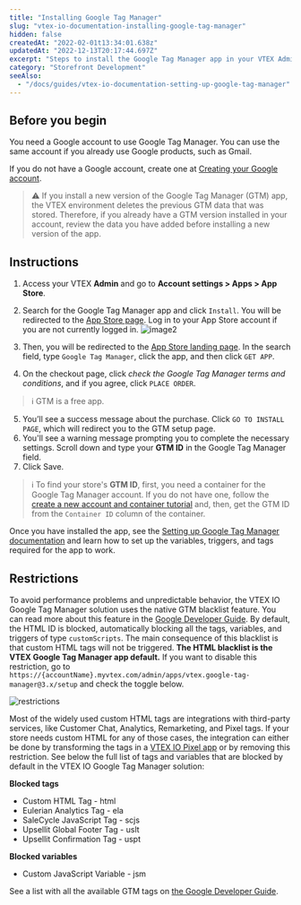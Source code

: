 ```yaml
---
title: "Installing Google Tag Manager"
slug: "vtex-io-documentation-installing-google-tag-manager"
hidden: false
createdAt: "2022-02-01t13:34:01.638z"
updatedAt: "2022-12-13T20:17:44.697Z"
excerpt: "Steps to install the Google Tag Manager app in your VTEX Admin."
category: "Storefront Development"
seeAlso:
  - "/docs/guides/vtex-io-documentation-setting-up-google-tag-manager"
---
```


## Before you begin

You need a Google account to use Google Tag Manager. You can use the same account if you already use Google products, such as Gmail.

If you do not have a Google account, create one at [Creating your Google account](https://accounts.google.com/signup/v2/webcreateaccount?service=analytics&continue=https%3A%2F%2Ftagmanager.google.com%2F&dsh=S1158101756%3A1642078409369040&biz=true&flowName=GlifWebSignIn&flowEntry=SignUp&nogm=true).

> ⚠️ If you install a new version of the Google Tag Manager (GTM) app, the VTEX environment deletes the previous GTM data that was stored. Therefore, if you already have a GTM version installed in your account, review the data you have added before installing a new version of the app.

## Instructions

1. Access your VTEX **Admin** and go to **Account settings > Apps > App Store**.

2. Search for the Google Tag Manager app and click `Install`. You will be redirected to the [App Store page](https://apps.vtex.com/vtex-google-tag-manager/p). Log in to your App Store account if you are not currently logged in. ![image2](https://cdn.jsdelivr.net/gh/vtexdocs/dev-portal-content@main/images/vtex-io-documentation-installing-google-tag-manager-0.gif)

3. Then, you will be redirected to the [App Store landing page](https://apps.vtex.com/). In the search field, type `Google Tag Manager`, click the app, and then click `GET APP`.

4. On the checkout page, click *check the Google Tag Manager terms and conditions*, and if you agree, click `PLACE ORDER`.

> ℹ️ GTM is a free app.

5. You’ll see a success message about the purchase. Click `GO TO INSTALL PAGE`, which will redirect you to the GTM setup page.
6. You'll see a warning message prompting you to complete the necessary settings. Scroll down and type your **GTM ID** in the Google Tag Manager field.
7. Click Save.

> ℹ️ To find your store's **GTM ID**, first, you need a container for the Google Tag Manager account. If you do not have one, follow the [create a new account and container tutorial](https://support.google.com/tagmanager/answer/6103696?hl=en#install) and, then, get the GTM ID from the `Container ID` column of the container.

Once you have installed the app, see the [Setting up Google Tag Manager documentation](/docs/guides/vtex-io-documentation-setting-up-google-tag-manager) and learn how to set up the variables, triggers, and tags required for the app to work.

## Restrictions

To avoid performance problems and unpredictable behavior, the VTEX IO Google Tag Manager solution uses the native GTM blacklist feature. You can read more about this feature in the [Google Developer Guide](https://developers.google.com/tag-platform/tag-manager/web/restrict). By default, the HTML ID is blocked, automatically blocking all the tags, variables, and triggers of type `customScripts`. The main consequence of this blacklist is that custom HTML tags will not be triggered. **The HTML blacklist is the VTEX Google Tag Manager app default.** If you want to disable this restriction, go to `https://{accountName}.myvtex.com/admin/apps/vtex.google-tag-manager@3.x/setup` and check the toggle below.

![restrictions](https://cdn.jsdelivr.net/gh/vtexdocs/dev-portal-content@main/images/vtex-io-documentation-installing-google-tag-manager-1.png)

Most of the widely used custom HTML tags are integrations with third-party services, like Customer Chat, Analytics, Remarketing, and Pixel tags. If your store needs custom HTML for any of those cases, the integration can either be done by transforming the tags in a [VTEX IO Pixel app](/docs/guides/pixel-apps) or by removing this restriction. See below the full list of tags and variables that are blocked by default in the VTEX IO Google Tag Manager solution:

**Blocked tags**

- Custom HTML Tag - html
- Eulerian Analytics Tag - ela
- SaleCycle JavaScript Tag - scjs
- Upsellit Global Footer Tag - uslt
- Upsellit Confirmation Tag - uspt

**Blocked variables**

- Custom JavaScript Variable - jsm

See a list with all the available GTM tags on [the Google Developer Guide](https://developers.google.com/tag-platform/tag-manager/web/datalayer).
